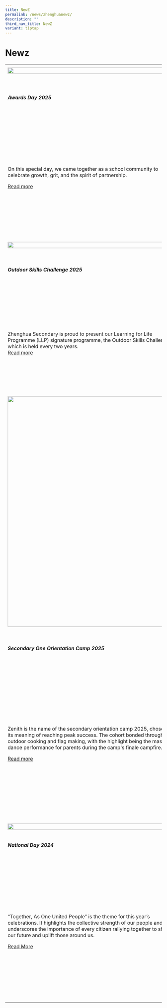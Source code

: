 ```yaml
---
title: NewZ
permalink: /news/zhenghuanewz/
description: ""
third_nav_title: NewZ
variant: tiptap
---
```

<h1>Newz</h1>
<table style="minWidth: 100px">
<colgroup>
<col>
<col>
<col>
<col>
</colgroup>
<tbody>
<tr>
<td rowspan="1" colspan="1">
<div class="isomer-image-wrapper">
<img style="width: 100%" height="auto" width="100%" alt="" src="/images/Newz 2025/2025 Awards Day/Copy_of_DSC_0240__1_.jpg">
</div>
</td>
<td rowspan="1" colspan="1">
<div class="isomer-image-wrapper">
<img style="width: 100%" height="auto" width="100%" alt="" src="/images/Newz 2025/Ziesta 1 Sec 3 Camp/Cover_picture.jpg">
</div>
</td>
<td rowspan="1" colspan="1">
<div class="isomer-image-wrapper">
<img style="width: 100%" height="auto" width="100%" alt="" src="/images/Newz 2025/Racial Harmony/Cover_page.jpg">
</div>
</td>
<td rowspan="1" colspan="1">
<p></p>
<div class="isomer-image-wrapper">
<img style="width: 100%" height="auto" width="100%" alt="" src="/images/Newz 2025/Overseas Trip   Brunei/Cover_Page.jpg">
</div>
</td>
</tr>
<tr>
<td rowspan="1" colspan="1">
<h5>Awards Day 2025</h5>
</td>
<td rowspan="1" colspan="1">
<h5>Ziesta Secondary 3 Camp 2025</h5>
</td>
<td rowspan="1" colspan="1">
<h5>Racial Harmony Day 2025</h5>
</td>
<td rowspan="1" colspan="1">
<h5>Student Immersion Trip  - Brunei 2025</h5>
</td>
</tr>
<tr>
<td rowspan="1" colspan="1">
<p>On&nbsp;this special day, we came together as a school community to celebrate
growth, grit, and the spirit of partnership.</p>
<p><a href="/awards-day-2025/" rel="noopener nofollow" target="_blank">Read more</a>
</p>
</td>
<td rowspan="1" colspan="1">
<p>The Secondary 3 Outdoor Expedition develops leadership, resilience, and
teamwork through a student-led outdoor camp experience.</p>
<p><a href="https://www.zhenghuasec.moe.edu.sg/2025-ziesta-secondary-3-camp/" rel="noopener nofollow" target="_blank">Read more</a>
</p>
</td>
<td rowspan="1" colspan="1">
<p>Zhenghua Secondary School commemorated Racial Harmony Day (RHD) on 18
July 2025, marking the anniversary of the 1964 race riots.</p>
<p><a href="https://www.zhenghuasec.moe.edu.sg/2025-racial-harmony-day/" rel="noopener nofollow" target="_blank">Read more</a>
</p>
</td>
<td rowspan="1" colspan="1">
<p>Our Secondary 3 students embarked on a 5-day immersion trip to Brunei,
experiencing local school life, cultural sites, and hands-on activities
like rice farming.</p>
<p><a href="https://www.zhenghuasec.moe.edu.sg/2025-overseas-trip-brunei/" rel="noopener nofollow" target="_blank">Read more </a>
</p>
</td>
</tr>
<tr>
<td rowspan="1" colspan="1">
<p></p>
<div class="isomer-image-wrapper">
<img style="width: 100%" height="auto" width="100%" alt="" src="/images/Newz 2025/Outdoor Skills Challenge/Outdoor_Skills_Challenge___Cover_page.jpg">
</div>
</td>
<td rowspan="1" colspan="1">
<p></p>
<div class="isomer-image-wrapper">
<img style="width: 100%" height="auto" width="100%" alt="" src="/images/Newz 2025/Hari Raya Celebration/Hari_Raya_Celebration_Cover_Page.jpg">
</div>
</td>
<td rowspan="1" colspan="1">
<div class="isomer-image-wrapper">
<img style="width: 100%" height="auto" width="100%" alt="" src="/images/Newz 2025/Student Leaders' Investiture/WhatsApp_Image_2025_07_08_at_1_40_13_PM__1____Marinah_Mohdar.jpg">
</div>
</td>
<td rowspan="1" colspan="1">
<p></p>
</td>
</tr>
<tr>
<td rowspan="1" colspan="1">
<h5>Outdoor Skills Challenge 2025</h5>
</td>
<td rowspan="1" colspan="1">
<h5>Hari Raya Celebration 2025</h5>
</td>
<td rowspan="1" colspan="1">
<h5>Student Leaders' Investiture 2025</h5>
</td>
<td rowspan="1" colspan="1">
<p></p>
</td>
</tr>
<tr>
<td rowspan="1" colspan="1">
<p>Zhenghua Secondary is proud to present our Learning for Life Programme
(LLP) signature programme, the Outdoor Skills Challenge, which is held
every two years.
<br><a href="/outdoor-skills-challenge-2025/" rel="noopener nofollow" target="_blank">Read more</a>
</p>
<p></p>
</td>
<td rowspan="1" colspan="1">
<p>‘Gemilang raya’- ‘splendour of eid’ refers to a grand celebration of music,
dance and culture that showcases the beauty of Hari Raya traditions.</p>
<p><a href="/hari-raya-celebrations-2025/" rel="noopener nofollow" target="_blank">Read more</a>
</p>
</td>
<td rowspan="1" colspan="1">
<p>The Student Leaders' Investiture celebrates the appointment of student
leaders in their respective co-curricular activities.</p>
<p><a href="/2025-student-leaders-investiture/" rel="noopener nofollow" target="_blank">Read more</a>
</p>
</td>
<td rowspan="1" colspan="1">
<p></p>
</td>
</tr>
<tr>
<td rowspan="1" colspan="1">
<div class="isomer-image-wrapper">
<img style="margin-left:0px;margin-top:0px;" height="739" width="555" src="https://lh7-rt.googleusercontent.com/docsz/AD_4nXdm1nUQMfaw_QrOthmgRVLVThjbmMFr4lkZNvCzAYouPlFz2aYL4oSOKkR6O-1UAtIbXyJoFlpd98U7tBgv-pEnAmgG9XW0U_HHbFvcujnZAbuSGSYz5coBRfc9fWmlPhlDI5vMCw?key=qxSGBkAU-vlpDDCy7z3P7y1v">
</div>
</td>
<td rowspan="1" colspan="1">
<p></p>
<div class="isomer-image-wrapper">
<img style="width: 100%;" height="auto" width="100%" alt="" src="/images/Newz 2025/CNY/CNY___P_sharing.jpg">
</div>
</td>
<td rowspan="1" colspan="1">
<p></p>
<div class="isomer-image-wrapper">
<img style="width: 100%" height="auto" width="100%" alt="" src="/images/Newz 2025/TDD/Cover_Picture.jpg">
</div>
</td>
<td rowspan="1" colspan="1">
<p></p>
</td>
</tr>
<tr>
<td rowspan="1" colspan="1">
<h5>Secondary One Orientation Camp 2025</h5>
</td>
<td rowspan="1" colspan="1">
<h5>Chinese New Year Celebration 2025</h5>
</td>
<td rowspan="1" colspan="1">
<h5>Total Defence Celebration 2025</h5>
</td>
<td rowspan="1" colspan="1">
<p></p>
</td>
</tr>
<tr>
<td rowspan="1" colspan="1">
<p>Zenith is the name of the secondary orientation camp 2025, chosen for
its meaning of reaching peak success. The cohort bonded through outdoor
cooking and flag making, with the highlight being the mass dance performance
for parents during the camp's finale campfire.</p>
<p></p>
<p><a href="/2025-secondary-one-orientation-camp/" rel="noopener nofollow" target="_blank">Read more</a>
</p>
</td>
<td rowspan="1" colspan="1">
<p>Our school's Lunar New Year celebration was a day filled with excitement
and meaningful activities, with special invitations extended to the Parent
Support Group and alumni to join in the festivities.</p>
<p><a href="/chinese-new-year-celebrations-2025/" rel="noopener nofollow" target="_blank">Read more</a>
</p>
<p></p>
</td>
<td rowspan="1" colspan="1">
<p>Zhenghua Secondary School's Total Defence Day and Exercise SG Ready 2025
included a Water Disruption Simulation to teach water conservation and
resilience, along with an interactive theatre performance of <em>The Redhill: A Singapore Folktale</em>.</p>
<p><a href="/total-defence-celebration-2025/" rel="noopener nofollow" target="_blank">Read more</a>
</p>
</td>
<td rowspan="1" colspan="1">
<p></p>
</td>
</tr>
<tr>
<td rowspan="1" colspan="1">
<p></p>
<div class="isomer-image-wrapper">
<img style="width: 100%" height="auto" width="100%" alt="" src="/images/2024/ND202402.jpg">
</div>
</td>
<td rowspan="1" colspan="1">
<p></p>
<div class="isomer-image-wrapper">
<img style="width: 100%" height="auto" width="100%" alt="" src="/images/sf202404.jpg">
</div>
</td>
<td rowspan="1" colspan="1">
<div class="isomer-image-wrapper">
<img style="width: 100%" height="auto" width="100%" alt="" src="/images/AD202401.jpg">
</div>
</td>
<td rowspan="1" colspan="1">
<p></p>
</td>
</tr>
<tr>
<td rowspan="1" colspan="1">
<h5>National Day 2024</h5>
</td>
<td rowspan="1" colspan="1">
<h5>Sports Fiesta 2024</h5>
</td>
<td rowspan="1" colspan="1">
<h5>Awards Day 2024</h5>
</td>
<td rowspan="1" colspan="1">
<p></p>
</td>
</tr>
<tr>
<td rowspan="1" colspan="1">
<p>“Together, As One United People” is the theme for this year’s celebrations.
It highlights the collective strength of our people and underscores the
importance of every citizen rallying together to share our future and uplift
those around us.</p>
<p></p>
<p><a href="/national-day-2024/" rel="noopener noreferrer nofollow" target="_blank">Read More</a>
</p>
</td>
<td rowspan="1" colspan="1">
<p>Sports Fiesta is a sport festival for all students in our school to come
together and enjoy the spirit of togetherness and friendly competition,
as they put their learning to the test in a tournament across all classes.</p>
<p></p>
<p><a href="/sports-fiesta-2024/" rel="noopener noreferrer nofollow" target="_blank">Read More</a>
</p>
</td>
<td rowspan="1" colspan="1">
<p>This year’s Awards Day took place on the 3 May 2024. We celebrated the
academic success and contributions from the 2023 batch of students.</p>
<p></p>
<p><a href="/awards-day-2024/" rel="noopener noreferrer nofollow" target="_blank">Read More</a>
</p>
</td>
<td rowspan="1" colspan="1">
<p></p>
</td>
</tr>
</tbody>
</table>
<p></p>